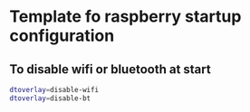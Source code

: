 # Template fo raspberry startup configuration

## To disable wifi or bluetooth at start
```bash
dtoverlay=disable-wifi
dtoverlay=disable-bt
```
